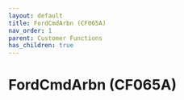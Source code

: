 ```yaml
---
layout: default
title: FordCmdArbn (CF065A)
nav_order: 1
parent: Customer Functions
has_children: true
---
```

# FordCmdArbn (CF065A)
